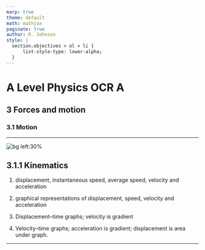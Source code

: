 ```yaml
---
marp: true
theme: default
math: mathjax
paginate: true
author: R. Johnson
style: |
  section.objectives > ol > li {
      list-style-type: lower-alpha;
  }
---
```


# A Level Physics OCR A
## 3 Forces and motion
### 3.1 Motion

---

<!-- _class: objectives -->

![bg left:30%](https://images.unsplash.com/photo-1492962827063-e5ea0d8c01f5?ixlib=rb-4.0.3&ixid=MnwxMjA3fDB8MHxwaG90by1wYWdlfHx8fGVufDB8fHx8&auto=format&fit=crop&w=2121&q=80)
## 3.1.1 Kinematics


1. displacement, instantaneous speed, average speed, velocity and acceleration

2. graphical representations of displacement, speed, velocity and acceleration

3. Displacement–time graphs; velocity is gradient

4. Velocity–time graphs; acceleration is gradient; displacement is area under graph.



---